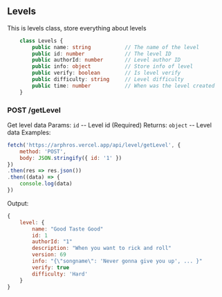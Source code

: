 ## Levels
This is levels class, store everything about levels
```ts
    class Levels {
        public name: string           // The name of the level
        public id: number             // The level ID
        public authorId: number       // Level author ID
        public info: object           // Store info of level
        public verify: boolean        // Is level verify
        public difficulty: string     // Level difficulty
        public time: number           // When was the level created    
    }
```

### POST /getLevel
Get level data
Params:
`id` -- Level id (Required)
Returns:
`object` -- Level data
Examples:
```js
fetch('https://arphros.vercel.app/api/level/getLevel', {
    method: 'POST', 
    body: JSON.stringify({ id: '1' })
})
.then(res => res.json())
.then((data) => {
    console.log(data)
})
```
Output:
```js
{
    level: {
        name: "Good Taste Good"
        id: 1
        authorId: "1"
        description: "When you want to rick and roll"
        version: 69
        info: "{\"songname\": 'Never gonna give you up', ... }"
        verify: true
        difficulty: 'Hard'
    }
}
```

